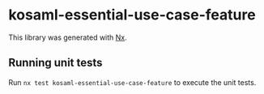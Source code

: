 # kosaml-essential-use-case-feature

This library was generated with [Nx](https://nx.dev).

## Running unit tests

Run `nx test kosaml-essential-use-case-feature` to execute the unit tests.
